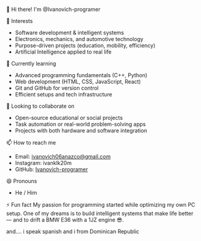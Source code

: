 👋 Hi there! I'm @Ivanovich-programer

👀 Interests
- Software development & intelligent systems
- Electronics, mechanics, and automotive technology
- Purpose-driven projects (education, mobility, efficiency)
- Artificial Intelligence applied to real life

🌱 Currently learning
- Advanced programming fundamentals (C++, Python)
- Web development (HTML, CSS, JavaScript, React)
- Git and GitHub for version control
- Efficient setups and tech infrastructure

💞️ Looking to collaborate on
- Open-source educational or social projects
- Task automation or real-world problem-solving apps
- Projects with both hardware and software integration

 📫 How to reach me
- Email: ivanovich06anazco@gmail.com
- Instagram: ivanklk20m
- GitHub: [Ivanovich-programer](https://github.com/Ivanovich-programer)

😄 Pronouns
- He / Him

⚡ Fun fact
My passion for programming started while optimizing my own PC setup. One of my dreams is to build intelligent systems that make life better — and to drift a BMW E36 with a 1JZ engine 😎.


and.... i speak spanish and i from Dominican Republic
